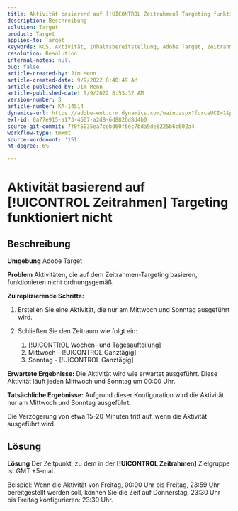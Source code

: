 ```yaml
---
title: Aktivität basierend auf [!UICONTROL Zeitrahmen] Targeting funktioniert nicht
description: Beschreibung
solution: Target
product: Target
applies-to: Target
keywords: KCS, Aktivität, Inhaltsbereitstellung, Adobe Target, Zeitrahmen, Verzögerung, Targeting
resolution: Resolution
internal-notes: null
bug: false
article-created-by: Jim Menn
article-created-date: 9/9/2022 8:40:49 AM
article-published-by: Jim Menn
article-published-date: 9/9/2022 8:53:32 AM
version-number: 3
article-number: KA-14514
dynamics-url: https://adobe-ent.crm.dynamics.com/main.aspx?forceUCI=1&pagetype=entityrecord&etn=knowledgearticle&id=18e1a81a-1b30-ed11-9db1-0022480866ad
exl-id: 0a77e915-a173-4607-a2d8-6d8826d8d4b0
source-git-commit: 7f0f5035ea7cebd60f6ec7bda9de6225b6c602a4
workflow-type: tm+mt
source-wordcount: '151'
ht-degree: 6%

---
```


# Aktivität basierend auf [!UICONTROL Zeitrahmen] Targeting funktioniert nicht

## Beschreibung


<b>Umgebung</b>
Adobe Target

<b>Problem</b>
Aktivitäten, die auf dem Zeitrahmen-Targeting basieren, funktionieren nicht ordnungsgemäß.

<b>Zu replizierende Schritte:</b>

1. Erstellen Sie eine Aktivität, die nur am Mittwoch und Sonntag ausgeführt wird.
2. Schließen Sie den Zeitraum wie folgt ein:

   1. [!UICONTROL Wochen- und Tagesaufteilung]
   2. Mittwoch - [!UICONTROL Ganztägig]
   3. Sonntag - [!UICONTROL Ganztägig]




<b>Erwartete Ergebnisse:</b>
Die Aktivität wird wie erwartet ausgeführt. Diese Aktivität läuft jeden Mittwoch und Sonntag um 00:00 Uhr.

<b>Tatsächliche Ergebnisse:</b>
Aufgrund dieser Konfiguration wird die Aktivität nur am Mittwoch und Sonntag ausgeführt.

Die Verzögerung von etwa 15-20 Minuten tritt auf, wenn die Aktivität ausgeführt wird.


## Lösung


<b>Lösung</b>
Der Zeitpunkt, zu dem in der <b>[!UICONTROL Zeitrahmen]</b> Zielgruppe ist GMT +5-mal.

Beispiel: Wenn die Aktivität von Freitag, 00:00 Uhr bis Freitag, 23:59 Uhr bereitgestellt werden soll, können Sie die Zeit auf Donnerstag, 23:30 Uhr bis Freitag konfigurieren: 23:30 Uhr.
